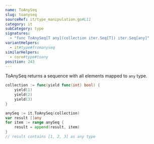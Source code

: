 ```yaml
---
name: ToAnySeq
slug: toanyseq
sourceRef: it/type_manipulation.go#L11
category: it
subCategory: type
signatures:
  - "func ToAnySeq[T any](collection iter.Seq[T]) iter.Seq[any]"
variantHelpers:
  - it#type#fromanyseq
similarHelpers:
  - core#type#toany
position: 243
---
```


ToAnySeq returns a sequence with all elements mapped to `any` type.

```go
collection := func(yield func(int) bool) {
    yield(1)
    yield(2)
    yield(3)
}

anySeq := it.ToAnySeq(collection)
var result []any
for item := range anySeq {
    result = append(result, item)
}
// result contains [1, 2, 3] as any type
```